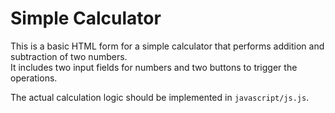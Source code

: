 # Simple Calculator

This is a basic HTML form for a simple calculator that performs addition and subtraction of two numbers.  
It includes two input fields for numbers and two buttons to trigger the operations.  

The actual calculation logic should be implemented in `javascript/js.js`.  
